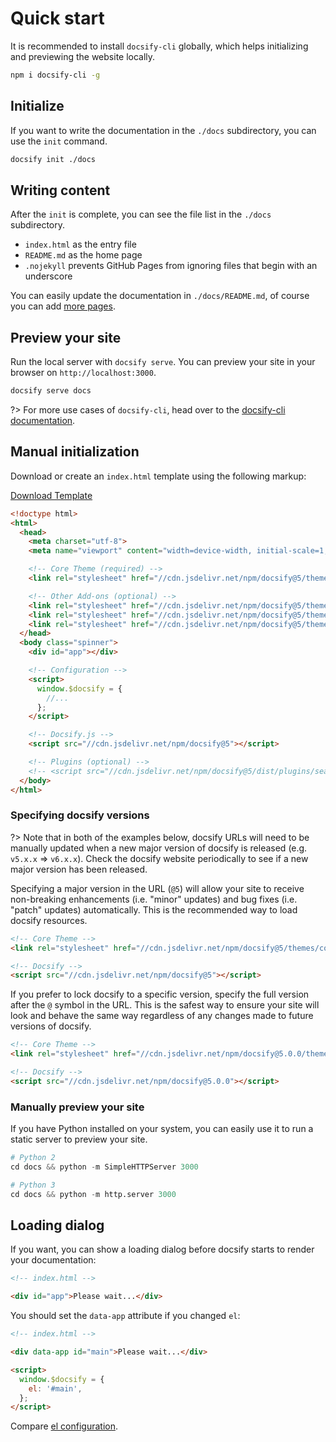 # Quick start

It is recommended to install `docsify-cli` globally, which helps initializing and previewing the website locally.

```bash
npm i docsify-cli -g
```

## Initialize

If you want to write the documentation in the `./docs` subdirectory, you can use the `init` command.

```bash
docsify init ./docs
```

## Writing content

After the `init` is complete, you can see the file list in the `./docs` subdirectory.

- `index.html` as the entry file
- `README.md` as the home page
- `.nojekyll` prevents GitHub Pages from ignoring files that begin with an underscore

You can easily update the documentation in `./docs/README.md`, of course you can add [more pages](more-pages.md).

## Preview your site

Run the local server with `docsify serve`. You can preview your site in your browser on `http://localhost:3000`.

```bash
docsify serve docs
```

?> For more use cases of `docsify-cli`, head over to the [docsify-cli documentation](https://github.com/docsifyjs/docsify-cli).

## Manual initialization

Download or create an `index.html` template using the following markup:

<div id="template">

<a href="#" class="button primary" download="index.html">Download Template</a>

<!-- prettier-ignore -->
```html
<!doctype html>
<html>
  <head>
    <meta charset="utf-8">
    <meta name="viewport" content="width=device-width, initial-scale=1, viewport-fit=cover">

    <!-- Core Theme (required) -->
    <link rel="stylesheet" href="//cdn.jsdelivr.net/npm/docsify@5/themes/core.min.css">

    <!-- Other Add-ons (optional) -->
    <link rel="stylesheet" href="//cdn.jsdelivr.net/npm/docsify@5/themes/addons/core-dark.min.css" media="(prefers-color-scheme: dark)">
    <link rel="stylesheet" href="//cdn.jsdelivr.net/npm/docsify@5/themes/addons/sidebar-chevrons-right.min.css">
    <link rel="stylesheet" href="//cdn.jsdelivr.net/npm/docsify@5/themes/addons/sidebar-group-box.min.css">
  </head>
  <body class="spinner">
    <div id="app"></div>

    <!-- Configuration -->
    <script>
      window.$docsify = {
        //...
      };
    </script>

    <!-- Docsify.js -->
    <script src="//cdn.jsdelivr.net/npm/docsify@5"></script>

    <!-- Plugins (optional) -->
    <!-- <script src="//cdn.jsdelivr.net/npm/docsify@5/dist/plugins/search.min.js"></script> -->
  </body>
</html>
```

</div>

### Specifying docsify versions

?> Note that in both of the examples below, docsify URLs will need to be manually updated when a new major version of docsify is released (e.g. `v5.x.x` => `v6.x.x`). Check the docsify website periodically to see if a new major version has been released.

Specifying a major version in the URL (`@5`) will allow your site to receive non-breaking enhancements (i.e. "minor" updates) and bug fixes (i.e. "patch" updates) automatically. This is the recommended way to load docsify resources.

<!-- prettier-ignore -->
```html
<!-- Core Theme -->
<link rel="stylesheet" href="//cdn.jsdelivr.net/npm/docsify@5/themes/core.min.css">

<!-- Docsify -->
<script src="//cdn.jsdelivr.net/npm/docsify@5"></script>
```

If you prefer to lock docsify to a specific version, specify the full version after the `@` symbol in the URL. This is the safest way to ensure your site will look and behave the same way regardless of any changes made to future versions of docsify.

<!-- prettier-ignore -->
```html
<!-- Core Theme -->
<link rel="stylesheet" href="//cdn.jsdelivr.net/npm/docsify@5.0.0/themes/core.min.css">

<!-- Docsify -->
<script src="//cdn.jsdelivr.net/npm/docsify@5.0.0"></script>
```

### Manually preview your site

If you have Python installed on your system, you can easily use it to run a static server to preview your site.

```python
# Python 2
cd docs && python -m SimpleHTTPServer 3000
```

```python
# Python 3
cd docs && python -m http.server 3000
```

## Loading dialog

If you want, you can show a loading dialog before docsify starts to render your documentation:

```html
<!-- index.html -->

<div id="app">Please wait...</div>
```

You should set the `data-app` attribute if you changed `el`:

```html
<!-- index.html -->

<div data-app id="main">Please wait...</div>

<script>
  window.$docsify = {
    el: '#main',
  };
</script>
```

Compare [el configuration](configuration.md#el).

<script>
  (function() {
    const linkElm = document.querySelector('#template a[download="index.html"]');
    const codeElm = document.querySelector('#template code');
    const html = codeElm?.textContent;

    linkElm?.setAttribute('href', `data:text/plain,${html}`);
  })();
</script>
